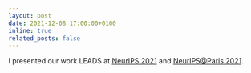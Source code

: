 ```yaml
---
layout: post
date: 2021-12-08 17:00:00+0100
inline: true
related_posts: false
---
```


I presented our work LEADS at [NeurIPS 2021](https://neurips.cc/Conferences/2021) and [NeurIPS@Paris 2021](https://neurips2021paris.github.io).